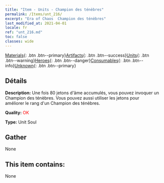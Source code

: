 ```yaml
---
title: "Item - Units - Champion des ténèbres"
permalink: /Items/unt_216/
excerpt: "Era of Chaos  Champion des ténèbres"
last_modified_at: 2021-04-01
locale: fr
ref: "unt_216.md"
toc: false
classes: wide
---
```

 [Materials](/fr/Items/){: .btn .btn--primary}[Artifacts](/fr/Items/Artifacts/){: .btn .btn--success}[Units](/fr/Items/Units/){: .btn .btn--warning}[Heroes](/fr/Items/Heroes/){: .btn .btn--danger}[Consumables](/fr/Items/Consumables/){: .btn .btn--info}[Unknown](/fr/Items/Unknown/){: .btn .btn--primary}

## Détails
 **Description:** Une fois 80 jetons d'âme accumulés, vous pouvez invoquer un Champion des ténèbres. Vous pouvez aussi utiliser les jetons pour améliorer le rang d'un Champion des ténèbres.

 **Quality:** <span style="color: #FF0000">OK</span>

 **Type:** Unit Soul

## Gather

  None

## This item contains:

  None


